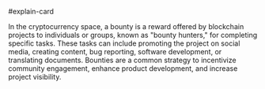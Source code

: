 #explain-card 

In the cryptocurrency space, a bounty is a reward offered by blockchain projects to individuals or groups, known as "bounty hunters," for completing specific tasks. These tasks can include promoting the project on social media, creating content, bug reporting, software development, or translating documents. Bounties are a common strategy to incentivize community engagement, enhance product development, and increase project visibility.
